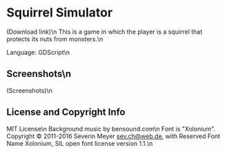 # Squirrel Simulator

(Download link)\n
This is a game in which the player is a squirrel that protects its nuts from monsters.\n

Language: GDScript\n

## Screenshots\n
(Screenshots)\n

## License and Copyright Info
MIT License\n
Background music by bensound.com\n
Font is "Xolonium". Copyright © 2011-2016 Severin Meyer sev.ch@web.de, with Reserved Font Name Xolonium, SIL open font license version 1.1.\n
